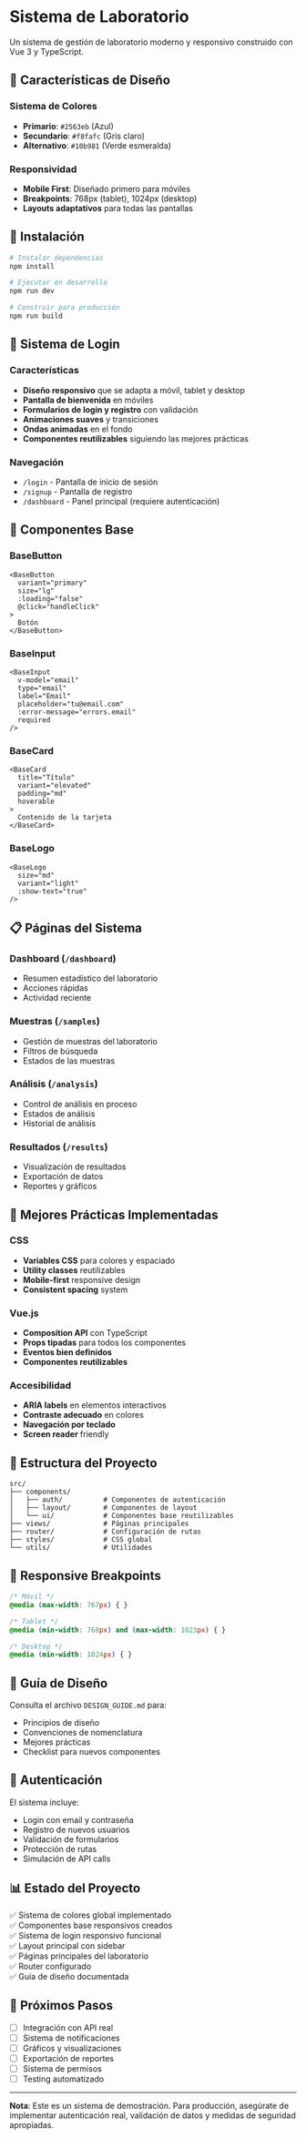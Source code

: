 # Sistema de Laboratorio

Un sistema de gestión de laboratorio moderno y responsivo construido con Vue 3 y TypeScript.

## 🎨 Características de Diseño

### Sistema de Colores
- **Primario**: `#2563eb` (Azul)
- **Secundario**: `#f8fafc` (Gris claro)
- **Alternativo**: `#10b981` (Verde esmeralda)

### Responsividad
- **Mobile First**: Diseñado primero para móviles
- **Breakpoints**: 768px (tablet), 1024px (desktop)
- **Layouts adaptativos** para todas las pantallas

## 🚀 Instalación

```bash
# Instalar dependencias
npm install

# Ejecutar en desarrollo
npm run dev

# Construir para producción
npm run build
```

## 📱 Sistema de Login

### Características
- **Diseño responsivo** que se adapta a móvil, tablet y desktop
- **Pantalla de bienvenida** en móviles
- **Formularios de login y registro** con validación
- **Animaciones suaves** y transiciones
- **Ondas animadas** en el fondo
- **Componentes reutilizables** siguiendo las mejores prácticas

### Navegación
- `/login` - Pantalla de inicio de sesión
- `/signup` - Pantalla de registro
- `/dashboard` - Panel principal (requiere autenticación)

## 🧩 Componentes Base

### BaseButton
```vue
<BaseButton 
  variant="primary" 
  size="lg" 
  :loading="false"
  @click="handleClick"
>
  Botón
</BaseButton>
```

### BaseInput
```vue
<BaseInput
  v-model="email"
  type="email"
  label="Email"
  placeholder="tu@email.com"
  :error-message="errors.email"
  required
/>
```

### BaseCard
```vue
<BaseCard 
  title="Título" 
  variant="elevated"
  padding="md"
  hoverable
>
  Contenido de la tarjeta
</BaseCard>
```

### BaseLogo
```vue
<BaseLogo 
  size="md" 
  variant="light"
  :show-text="true"
/>
```

## 📋 Páginas del Sistema

### Dashboard (`/dashboard`)
- Resumen estadístico del laboratorio
- Acciones rápidas
- Actividad reciente

### Muestras (`/samples`)
- Gestión de muestras del laboratorio
- Filtros de búsqueda
- Estados de las muestras

### Análisis (`/analysis`)
- Control de análisis en proceso
- Estados de análisis
- Historial de análisis

### Resultados (`/results`)
- Visualización de resultados
- Exportación de datos
- Reportes y gráficos

## 🎯 Mejores Prácticas Implementadas

### CSS
- **Variables CSS** para colores y espaciado
- **Utility classes** reutilizables
- **Mobile-first** responsive design
- **Consistent spacing** system

### Vue.js
- **Composition API** con TypeScript
- **Props tipadas** para todos los componentes
- **Eventos bien definidos**
- **Componentes reutilizables**

### Accesibilidad
- **ARIA labels** en elementos interactivos
- **Contraste adecuado** en colores
- **Navegación por teclado**
- **Screen reader** friendly

## 🔧 Estructura del Proyecto

```
src/
├── components/
│   ├── auth/          # Componentes de autenticación
│   ├── layout/        # Componentes de layout
│   └── ui/            # Componentes base reutilizables
├── views/             # Páginas principales
├── router/            # Configuración de rutas
├── styles/            # CSS global
└── utils/             # Utilidades
```

## 📱 Responsive Breakpoints

```css
/* Móvil */
@media (max-width: 767px) { }

/* Tablet */
@media (min-width: 768px) and (max-width: 1023px) { }

/* Desktop */
@media (min-width: 1024px) { }
```

## 🎨 Guía de Diseño

Consulta el archivo `DESIGN_GUIDE.md` para:
- Principios de diseño
- Convenciones de nomenclatura
- Mejores prácticas
- Checklist para nuevos componentes

## 🔐 Autenticación

El sistema incluye:
- Login con email y contraseña
- Registro de nuevos usuarios
- Validación de formularios
- Protección de rutas
- Simulación de API calls

## 📊 Estado del Proyecto

✅ Sistema de colores global implementado  
✅ Componentes base responsivos creados  
✅ Sistema de login responsivo funcional  
✅ Layout principal con sidebar  
✅ Páginas principales del laboratorio  
✅ Router configurado  
✅ Guía de diseño documentada  

## 🚀 Próximos Pasos

- [ ] Integración con API real
- [ ] Sistema de notificaciones
- [ ] Gráficos y visualizaciones
- [ ] Exportación de reportes
- [ ] Sistema de permisos
- [ ] Testing automatizado

---

**Nota**: Este es un sistema de demostración. Para producción, asegúrate de implementar autenticación real, validación de datos y medidas de seguridad apropiadas.
